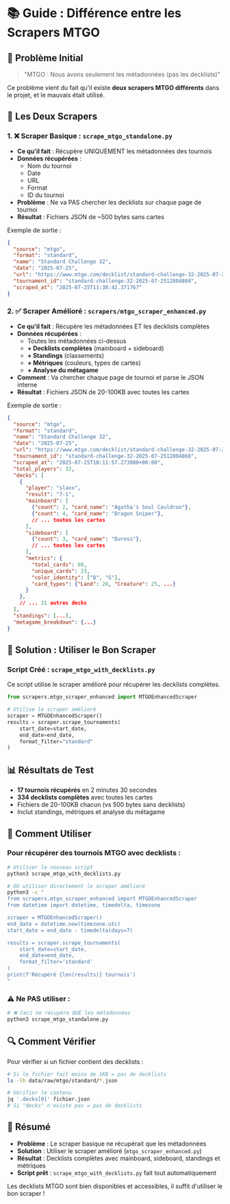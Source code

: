 # 📚 Guide : Différence entre les Scrapers MTGO

## 🚨 Problème Initial

> "MTGO : Nous avons seulement les métadonnées (pas les decklists)"

Ce problème vient du fait qu'il existe **deux scrapers MTGO différents** dans le projet, et le mauvais était utilisé.

## 📁 Les Deux Scrapers

### 1. ❌ **Scraper Basique** : `scrape_mtgo_standalone.py`
- **Ce qu'il fait** : Récupère UNIQUEMENT les métadonnées des tournois
- **Données récupérées** :
  - Nom du tournoi
  - Date
  - URL
  - Format
  - ID du tournoi
- **Problème** : Ne va PAS chercher les decklists sur chaque page de tournoi
- **Résultat** : Fichiers JSON de ~500 bytes sans cartes

Exemple de sortie :
```json
{
  "source": "mtgo",
  "format": "standard",
  "name": "Standard Challenge 32",
  "date": "2025-07-25",
  "url": "https://www.mtgo.com/decklist/standard-challenge-32-2025-07-2512804868",
  "tournament_id": "standard-challenge-32-2025-07-2512804868",
  "scraped_at": "2025-07-25T11:38:42.371767"
}
```

### 2. ✅ **Scraper Amélioré** : `scrapers/mtgo_scraper_enhanced.py`
- **Ce qu'il fait** : Récupère les métadonnées ET les decklists complètes
- **Données récupérées** :
  - Toutes les métadonnées ci-dessus
  - **+ Decklists complètes** (mainboard + sideboard)
  - **+ Standings** (classements)
  - **+ Métriques** (couleurs, types de cartes)
  - **+ Analyse du métagame**
- **Comment** : Va chercher chaque page de tournoi et parse le JSON interne
- **Résultat** : Fichiers JSON de 20-100KB avec toutes les cartes

Exemple de sortie :
```json
{
  "source": "mtgo",
  "format": "standard",
  "name": "Standard Challenge 32",
  "date": "2025-07-25",
  "url": "https://www.mtgo.com/decklist/standard-challenge-32-2025-07-2512804868",
  "tournament_id": "standard-challenge-32-2025-07-2512804868",
  "scraped_at": "2025-07-25T10:11:57.273000+00:00",
  "total_players": 32,
  "decks": [
    {
      "player": "slaxx",
      "result": "7-1",
      "mainboard": [
        {"count": 2, "card_name": "Agatha's Soul Cauldron"},
        {"count": 4, "card_name": "Dragon Sniper"},
        // ... toutes les cartes
      ],
      "sideboard": [
        {"count": 3, "card_name": "Duress"},
        // ... toutes les cartes
      ],
      "metrics": {
        "total_cards": 60,
        "unique_cards": 23,
        "color_identity": ["B", "G"],
        "card_types": {"Land": 20, "Creature": 25, ...}
      }
    },
    // ... 31 autres decks
  ],
  "standings": [...],
  "metagame_breakdown": {...}
}
```

## 🎯 Solution : Utiliser le Bon Scraper

### Script Créé : `scrape_mtgo_with_decklists.py`
Ce script utilise le scraper amélioré pour récupérer les decklists complètes.

```python
from scrapers.mtgo_scraper_enhanced import MTGOEnhancedScraper

# Utilise le scraper amélioré
scraper = MTGOEnhancedScraper()
results = scraper.scrape_tournaments(
    start_date=start_date,
    end_date=end_date,
    format_filter="standard"
)
```

## 📊 Résultats de Test

- **17 tournois récupérés** en 2 minutes 30 secondes
- **334 decklists complètes** avec toutes les cartes
- Fichiers de 20-100KB chacun (vs 500 bytes sans decklists)
- Inclut standings, métriques et analyse du métagame

## 🚀 Comment Utiliser

### Pour récupérer des tournois MTGO avec decklists :
```bash
# Utiliser le nouveau script
python3 scrape_mtgo_with_decklists.py

# OU utiliser directement le scraper amélioré
python3 -c "
from scrapers.mtgo_scraper_enhanced import MTGOEnhancedScraper
from datetime import datetime, timedelta, timezone

scraper = MTGOEnhancedScraper()
end_date = datetime.now(timezone.utc)
start_date = end_date - timedelta(days=7)

results = scraper.scrape_tournaments(
    start_date=start_date,
    end_date=end_date,
    format_filter='standard'
)
print(f'Récupéré {len(results)} tournois')
"
```

### ⚠️ Ne PAS utiliser :
```bash
# ❌ Ceci ne récupère QUE les métadonnées
python3 scrape_mtgo_standalone.py
```

## 🔍 Comment Vérifier

Pour vérifier si un fichier contient des decklists :
```bash
# Si le fichier fait moins de 1KB = pas de decklists
ls -lh data/raw/mtgo/standard/*.json

# Vérifier le contenu
jq '.decks[0]' fichier.json
# Si "decks" n'existe pas = pas de decklists
```

## 📝 Résumé

- **Problème** : Le scraper basique ne récupérait que les métadonnées
- **Solution** : Utiliser le scraper amélioré (`mtgo_scraper_enhanced.py`)
- **Résultat** : Decklists complètes avec mainboard, sideboard, standings et métriques
- **Script prêt** : `scrape_mtgo_with_decklists.py` fait tout automatiquement

Les decklists MTGO sont bien disponibles et accessibles, il suffit d'utiliser le bon scraper !